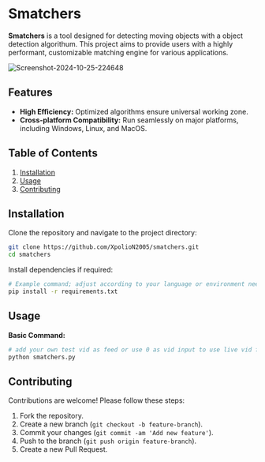 # Smatchers

**Smatchers** is a tool designed for detecting moving objects with a object detection algorithum. This project aims to provide users with a highly performant, customizable matching engine for various applications.

<img src="https://i.ibb.co/MPsBDfP/Screenshot-2024-10-25-224648.png" alt="Screenshot-2024-10-25-224648" border="0">

## Features

- **High Efficiency:** Optimized algorithms ensure universal working zone.
- **Cross-platform Compatibility:** Run seamlessly on major platforms, including Windows, Linux, and MacOS.

## Table of Contents

1. [Installation](#installation)
2. [Usage](#usage)
3. [Contributing](#contributing)

## Installation

Clone the repository and navigate to the project directory:

```bash
git clone https://github.com/XpolioN2005/smatchers.git
cd smatchers
```

Install dependencies if required:

```bash
# Example command; adjust according to your language or environment needs.
pip install -r requirements.txt
```

## Usage

**Basic Command:**

```bash
# add your own test vid as feed or use 0 as vid input to use live vid feed
python smatchers.py
```

## Contributing

Contributions are welcome! Please follow these steps:

1. Fork the repository.
2. Create a new branch (`git checkout -b feature-branch`).
3. Commit your changes (`git commit -am 'Add new feature'`).
4. Push to the branch (`git push origin feature-branch`).
5. Create a new Pull Request.
